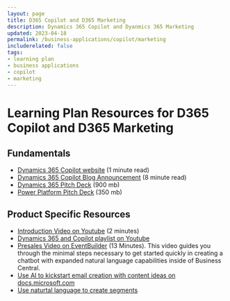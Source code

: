 ```yaml
---
layout: page
title: D365 Copilot and D365 Marketing
description: Dynamics 365 Copilot and Dyanmics 365 Marketing
updated: 2023-04-18
permalink: /business-applications/copilot/marketing
includerelated: false
tags:
- learning plan
- business applications
- copilot
- marketing
---
```


# Learning Plan Resources for D365 Copilot and D365 Marketing

## **Fundamentals** 

* <a href="www.microsoft.com/en-us/ai/dynamics-365-ai/" target="_blank">Dynamics 365 Copilot website<a/> (1 minute read)
* <a href="https://cloudblogs.microsoft.com/dynamics365/bdm/2023/03/06/introducing-microsoft-dynamics-365-copilot-bringing-next-generation-ai-to-every-line-of-business" target="_blank">Dynamics 365 Copilot Blog Announcement<a/> (8 minute read)
* <a href="https://transform.microsoft.com/download?assetname=assets/Business%20Applications%20AI%20Seller%20Pitch%20Deck.pptx&download=1/" target="_blank">Dynamics 365 Pitch Deck<a/> (900 mb)
* <a href="https://transform.microsoft.com/modernwork/download?assetname=assets%2FLow%20Code%20%2B%20AI%20Pitch%20Deck.pptx&download=1" target="_blank">Power Platform Pitch Deck<a/> (350 mb)

## **Product Specific Resources** 

* [Introduction Video on Youtube](https://www.youtube.com/watch?v=A2iJ38yrww8) (2 minutes)
* [Dynamics 365 and Copilot playlist on Youtube](https://www.youtube.com/playlist?list=PL3SGxR9rKDdZr848K1vSkNHO5F72xJvN4)
* [Presales Video on EventBuilder](https://msuspartners.eventbuilder.com/event/72200?source=D365Copilot) (13 Minutes). This video guides you through the minimal steps necessary to get started quickly in creating a chatbot with expanded natural language capabilities inside of Business Central.
* [Use AI to kickstart email creation with content ideas on docs.microsoft.com](https://learn.microsoft.com/en-us/dynamics365/marketing/content-ideas)
* [Use naturtal language to create segments](https://learn.microsoft.com/en-us/dynamics365/marketing/real-time-marketing-natural-language-segments)

